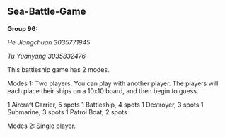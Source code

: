 ## Sea-Battle-Game

**Group 96:**

_He Jiangchuan 3035771945_

_Tu Yuanyang 3035832476_


This battleship game has 2 modes.

Modes 1:  Two players.
You can play with another player. The players will each place their ships on a 10x10 board, and then begin to guess.

1 Aircraft Carrier, 5 spots
1 Battleship, 4 spots
1 Destroyer, 3 spots
1 Submarine, 3 spots
1 Patrol Boat, 2 spots




Modes 2: Single player.

